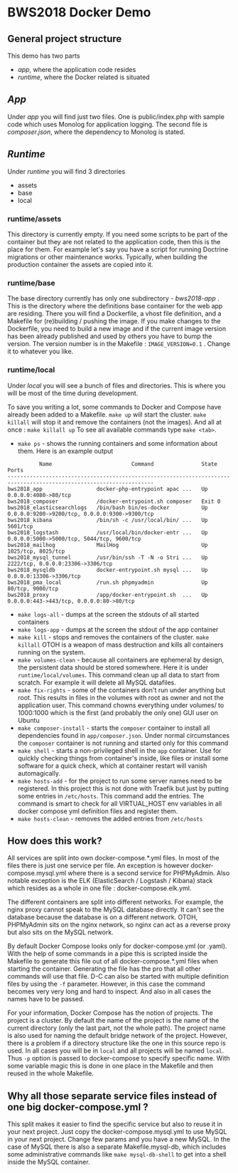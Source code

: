 BWS2018 Docker Demo
===================

General project structure
---
This demo has two parts
- _app_, where the application code resides 
- _runtime_, where the Docker related is situated

_App_
---
Under _app_ you will find just two files. One is public/index.php with sample code which uses Monolog for application logging.
The second file is _composer.json_, where the dependency to Monolog is stated.

_Runtime_
---
Under _runtime_ you will find 3 directories
- assets
- base
- local

### runtime/assets
This directory is currently empty. If you need some scripts to be part of the container but they are not related to the application code, then this is the place for them. For example let's say you have a script for running Doctrine migrations or other maintenance works. Typically, when building the production container the assets are copied into it.

### runtime/base
The base directory currently has only one subdirectory - _bws2018-app_ . This is the directory where the definitions base container for the web app are residing. There you will find a Dockerfile, a vhost file definition, and a Makefile for (re)building / pushing the image.
If you make changes to the Dockerfile, you need to build a new image and if the current image version has been already published and used by others you have to bump the version. The version number is in the Makefile : `IMAGE_VERSION=0.1` . Change it to whatever you like.

### runtime/local
Under _local_ you will see a bunch of files and directories. This is where you will be most of the time during development.

To save you writing a lot, some commands to Docker and Compose have already been added to a Makefile. `make up` will start the cluster. `make killall` will stop it and remove the containers (not the images). And all at once : `make killall up`
To see all available commands type `make <tab>`. 
- `make ps` - shows the running containers and some information about them. Here is an example output

```
          Name                         Command               State                        Ports                      
--------------------------------------------------------------------------------------------------------------------
bws2018_app                 docker-php-entrypoint apac ...   Up       0.0.0.0:4080->80/tcp                           
bws2018_composer            /docker-entrypoint.sh composer   Exit 0                                                  
bws2018_elasticsearchlogs   /bin/bash bin/es-docker          Up       0.0.0.0:9200->9200/tcp, 0.0.0.0:9300->9300/tcp 
bws2018_kibana              /bin/sh -c /usr/local/bin/ ...   Up       5601/tcp                                       
bws2018_logstash            /usr/local/bin/docker-entr ...   Up       0.0.0.0:5000->5000/tcp, 5044/tcp, 9600/tcp     
bws2018_mailhog             MailHog                          Up       1025/tcp, 8025/tcp                             
bws2018_mysql_tunnel        /usr/bin/ssh -T -N -o Stri ...   Up       2222/tcp, 0.0.0.0:23306->3306/tcp              
bws2018_mysqldb             docker-entrypoint.sh mysql ...   Up       0.0.0.0:13306->3306/tcp                        
bws2018_pma_local           /run.sh phpmyadmin               Up       80/tcp, 9000/tcp                               
bws2018_proxy               /app/docker-entrypoint.sh  ...   Up       0.0.0.0:443->443/tcp, 0.0.0.0:80->80/tcp       

```

- `make logs-all` - dumps at the screen the stdouts of all started containers
- `make logs-app` - dumps at the screen the stdout of the app container
- `make kill` - stops and removes the containers of the cluster. `make killall` OTOH is a weapon of mass destruction and kills all containers running on the system.
- `make volumes-clean` - because all containers are ephemeral by design, the persistent data should be stored somewhere. Here it is under `runtime/local/volumes`. This command clean up all data to start from scratch. For example it will delete all MySQL datafiles.
- `make fix-rights` - some of the containers don't run under anything but root. This results in files in the volumes with root as owner and not the application user. This command chowns everything under volumes/ to 1000:1000 which is the first (and probably the only one) GUI user on Ubuntu
- `make composer-install` - starts the `composer` container to install all dependencies found in `app/composer.json`. Under normal circumstances the `composer` container is not running and started only for this command
- `make shell` - starts a non-privileged shell in the `app` container. Use for quickly checking things from container's inside, like files or install some software for a quick check, which at container restart will vanish automagically.
- `make hosts-add` - for the project to run some server names need to be registered. In this project this is not done with Traefik but just by putting some entries in `/etc/hosts`. This command add the entries. The command is smart to check for all VIRTUAL_HOST env variables in all docker compose yml definition files and register them.
- `make hosts-clean` - removes the added entries from `/etc/hosts`

## How does this work?

All services are split into own docker-compose.*.yml files. In most of the files there is just one service per file. An exception is however docker-compose.mysql.yml where there is a second service for PHPMyAdmin. Also notable exception is the ELK (ElasticSearch / Logstash / Kibana) stack which resides as a whole in one file : docker-compose.elk.yml.

The different containers are split into different networks. For example, the nginx proxy cannot speak to the MySQL database directly. It can't see the database because the database is on a different network. OTOH, PHPMyAdmin sits on the nginx network, so nginx can act as a reverse proxy but also sits on the MySQL network.

By default Docker Compose looks only for docker-compose.yml (or .yaml). With the help of some commands in a pipe this is scripted inside the Makefile to generate this file out of all docker-compose.*.yml files when starting the container. Generating the file has the pro that all other commands will use that file. D-C can also be started with multiple definition files by using the `-f` parameter. However, in this case the command becomes very very long and hard to inspect. And also in all cases the names have to be passed.

For your information, Docker Compose has the notion of projects. The project is a cluster. By default the name of the project is the name of the current directory (only the last part, not the whole path). The project name is also used for naming the default bridge network of the project. However, there is a problem if a directory structure like the one in this source repo is used. In all cases you will be in `local` and all projects will be named `local`. Thus `-p` option is passed to docker-compose to specify specific name. With some variable magic this is done in one place in the Makefile and then reused in the whole Makefile.

## Why all those separate service files instead of one big docker-compose.yml ?
This split makes it easier to find the specific service but also to reuse it in your next project. Just copy the docker-compose.mysql.yml to use MySQL in your next project. Change few params and you have a new MySQL. In the case of MySQL there is also a separate Makefile.mysql-db, which includes some administrative commands like `make mysql-db-shell` to get into a shell inside the MySQL container.